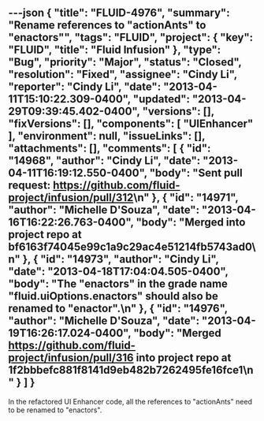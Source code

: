 ---json
{
  "title": "FLUID-4976",
  "summary": "Rename references to \"actionAnts\" to \"enactors\"",
  "tags": "FLUID",
  "project": {
    "key": "FLUID",
    "title": "Fluid Infusion"
  },
  "type": "Bug",
  "priority": "Major",
  "status": "Closed",
  "resolution": "Fixed",
  "assignee": "Cindy Li",
  "reporter": "Cindy Li",
  "date": "2013-04-11T15:10:22.309-0400",
  "updated": "2013-04-29T09:39:45.402-0400",
  "versions": [],
  "fixVersions": [],
  "components": [
    "UIEnhancer"
  ],
  "environment": null,
  "issueLinks": [],
  "attachments": [],
  "comments": [
    {
      "id": "14968",
      "author": "Cindy Li",
      "date": "2013-04-11T16:19:12.550-0400",
      "body": "Sent pull request: <https://github.com/fluid-project/infusion/pull/312>\n"
    },
    {
      "id": "14971",
      "author": "Michelle D'Souza",
      "date": "2013-04-16T16:22:26.763-0400",
      "body": "Merged into project repo at bf6163f74045e99c1a9c29ac4e51214fb5743ad0\n"
    },
    {
      "id": "14973",
      "author": "Cindy Li",
      "date": "2013-04-18T17:04:04.505-0400",
      "body": "The \"enactors\" in the grade name \"fluid.uiOptions.enactors\" should also be renamed to \"enactor\".\n"
    },
    {
      "id": "14976",
      "author": "Michelle D'Souza",
      "date": "2013-04-19T16:26:17.024-0400",
      "body": "Merged <https://github.com/fluid-project/infusion/pull/316> into project repo at 1f2bbbefc881f8141d9eb482b7262495fe16fce1\n"
    }
  ]
}
---
In the refactored UI Enhancer code, all the references to "actionAnts" need to be renamed to "enactors".

        